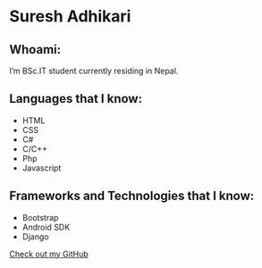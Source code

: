 # Suresh Adhikari

## Whoami:
I’m BSc.IT student currently residing in Nepal.

## Languages that I know:

- HTML
- CSS
- C#
- C/C++
- Php
- Javascript



## Frameworks and Technologies that I know:

- Bootstrap
- Android SDK
- Django


[Check out my GitHub](https://github.com/sureshas47)

